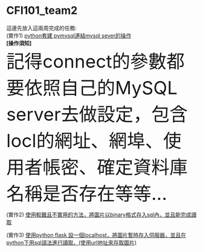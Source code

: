 # CFI101_team2

這邊先放入這兩周完成的任務:<br>
(實作1) <u>python套建 pymysql連結mysql sever的操作<br></u>
<b>[操作須知]<br></b>
<font size=15>記得connect的參數都要依照自己的MySQL server去做設定，包含locl的網址、網埠、使用者帳密、確定資料庫名稱是否存在等等...<br></font>

(實作2) <u>使用較難且不實用的方法，將圖片以binary格式存入sql內，並且能完成讀取<br></u>

(實作3) <u>使用python flask 設一個localhost，將圖片暫時存入伺服器，並且在python下用sql語法進行讀取，(使用url地址來存取圖片)<br></u>
